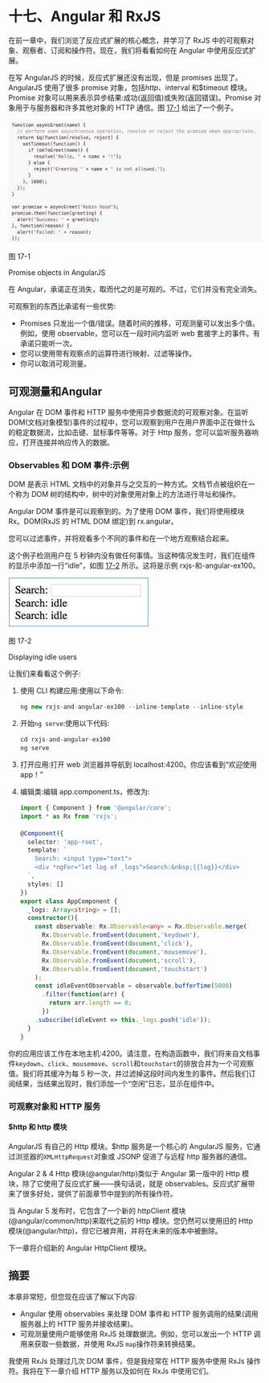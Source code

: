 # 十七、Angular 和 RxJS

在前一章中，我们浏览了反应式扩展的核心概念，并学习了 RxJS 中的可观察对象、观察者、订阅和操作符。现在，我们将看看如何在 Angular 中使用反应式扩展。

在写 AngularJS 的时候，反应式扩展还没有出现，但是 promises 出现了。AngularJS 使用了很多 promise 对象，包括$http、$interval 和$timeout 模块。Promise 对象可以用来表示异步结果:成功(返回值)或失败(返回错误)。Promise 对象用于与服务器和许多其他对象的 HTTP 通信。图 [17-1](#Fig1) 给出了一个例子。

![A458962_1_En_17_Fig1_HTML.jpg](img/A458962_1_En_17_Fig1_HTML.jpg)

图 17-1

Promise objects in AngularJS

在 Angular，承诺正在消失，取而代之的是可观的。不过，它们并没有完全消失。

可观察到的东西比承诺有一些优势:

*   Promises 只发出一个值/错误。随着时间的推移，可观测量可以发出多个值。例如，使用 observable，您可以在一段时间内监听 web 套接字上的事件。有承诺只能听一次。
*   您可以使用带有观察点的运算符进行映射、过滤等操作。
*   你可以取消可观测量。

## 可观测量和Angular

Angular 在 DOM 事件和 HTTP 服务中使用异步数据流的可观察对象。在监听 DOM(文档对象模型)事件的过程中，您可以观察到用户在用户界面中正在做什么的稳定数据流，比如击键、鼠标事件等等。对于 Http 服务，您可以监听服务器响应，打开连接并响应传入的数据。

### Observables 和 DOM 事件:示例

DOM 是表示 HTML 文档中的对象并与之交互的一种方式。文档节点被组织在一个称为 DOM 树的结构中，树中的对象使用对象上的方法进行寻址和操作。

Angular DOM 事件是可以观察到的。为了使用 DOM 事件，我们将使用模块 Rx。DOM(RxJS 的 HTML DOM 绑定)到 rx.angular。

您可以过滤事件，并将观看多个不同的事件和在一个地方观察结合起来。

这个例子检测用户在 5 秒钟内没有做任何事情。当这种情况发生时，我们在组件的显示中添加一行“idle”，如图 [17-2](#Fig2) 所示。这将是示例 rxjs-和-angular-ex100。

![A458962_1_En_17_Fig2_HTML.jpg](img/A458962_1_En_17_Fig2_HTML.jpg)

图 17-2

Displaying idle users

让我们来看看这个例子:

1.  使用 CLI 构建应用:使用以下命令:

    ```ts
    ng new rxjs-and-angular-ex100 --inline-template --inline-style

    ```

2.  开始`ng serve`:使用以下代码:

    ```ts
    cd rxjs-and-angular-ex100
    ng serve

    ```

3.  打开应用:打开 web 浏览器并导航到 localhost:4200。你应该看到“欢迎使用 app！”
4.  编辑类:编辑 app.component.ts，修改为:

    ```ts
    import { Component } from '@angular/core';
    import * as Rx from 'rxjs';

    @Component({
      selector: 'app-root',
      template: `
        Search: <input type="text">
        <div *ngFor="let log of _logs">Search:&nbsp;{{log}}</div>
      `,
      styles: []
    })
    export class AppComponent {
      _logs: Array<string> = [];
      constructor(){
        const observable: Rx.Observable<any> = Rx.Observable.merge(
          Rx.Observable.fromEvent(document,'keydown'),
          Rx.Observable.fromEvent(document,'click'),
          Rx.Observable.fromEvent(document,'mousemove'),
          Rx.Observable.fromEvent(document,'scroll'),
          Rx.Observable.fromEvent(document,'touchstart')
        );
        const idleEventObservable = observable.bufferTime(5000)
          .filter(function(arr) {
            return arr.length == 0;
          })
        .subscribe(idleEvent => this._logs.push('idle'));
      }
    }

    ```

你的应用应该工作在本地主机:4200。请注意，在构造函数中，我们将来自文档事件`keydown`、`click`、`mousemove`、`scroll`和`touchstart`的排放合并为一个可观察值。我们将其缓冲为每 5 秒一次，并过滤掉这段时间内发生的事件。然后我们订阅结果，当结果出现时，我们添加一个“空闲”日志，显示在组件中。

### 可观察对象和 HTTP 服务

#### $http 和 http 模块

AngularJS 有自己的 Http 模块。$http 服务是一个核心的 AngularJS 服务，它通过浏览器的`XMLHttpRequest`对象或 JSONP 促进了与远程 http 服务器的通信。

Angular 2 & 4 Http 模块(@angular/http)类似于 Angular 第一版中的 Http 模块，除了它使用了反应式扩展——换句话说，就是 observables。反应式扩展带来了很多好处，提供了前面章节中提到的所有操作符。

当 Angular 5 发布时，它包含了一个新的 httpClient 模块(@angular/common/http)来取代之前的 Http 模块。您仍然可以使用旧的 Http 模块(@angular/http)，但它已被弃用，并将在未来的版本中被删除。

下一章将介绍新的 Angular HttpClient 模块。

## 摘要

本章非常短，但您现在应该了解以下内容:

*   Angular 使用 observables 来处理 DOM 事件和 HTTP 服务调用的结果(调用服务器上的 HTTP 服务并接收结果)。
*   可观测量使用户能够使用 RxJS 处理数据流。例如，您可以发出一个 HTTP 调用来获取一些数据，并使用 RxJS `map`操作符来转换结果。

我使用 RxJs 处理过几次 DOM 事件，但是我经常在 HTTP 服务中使用 RxJs 操作符。我将在下一章介绍 HTTP 服务以及如何在 RxJs 中使用它们。